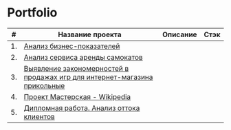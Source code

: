 # Portfolio

|#| Название проекта                    | Описание               | Стэк |
|--| -------------                      |:------------------:| -----:|
|1.|   [Анализ бизнес-показателей]()        |   |  |
|2.| [Анализ сервиса аренды самокатов]()    |  |    |
|3.|  [Выявление закономерностей в продажах игр для интернет-магазина   прикольные]()         |     |
|4.| [Проект Мастерская - Wikipedia]()|              |        |
|5.|[Дипломная работа. Анализ оттока клиентов]()|       |       

